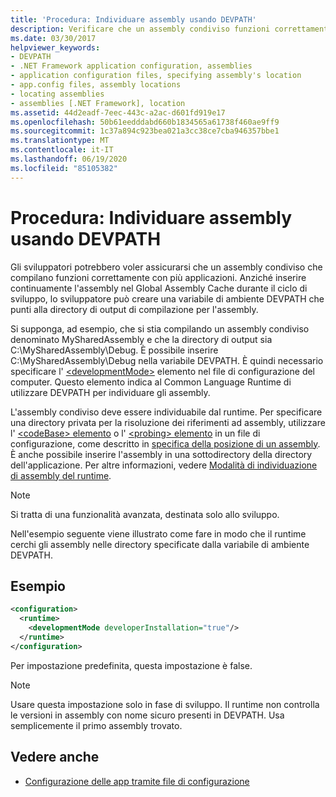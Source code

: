 ```yaml
---
title: 'Procedura: Individuare assembly usando DEVPATH'
description: Verificare che un assembly condiviso funzioni correttamente con molte applicazioni in .NET utilizzando un file di configurazione del computer XML e la variabile di ambiente DEVPATH.
ms.date: 03/30/2017
helpviewer_keywords:
- DEVPATH
- .NET Framework application configuration, assemblies
- application configuration files, specifying assembly's location
- app.config files, assembly locations
- locating assemblies
- assemblies [.NET Framework], location
ms.assetid: 44d2eadf-7eec-443c-a2ac-d601fd919e17
ms.openlocfilehash: 50b61eedddabd660b1834565a61738f460ae9ff9
ms.sourcegitcommit: 1c37a894c923bea021a3cc38ce7cba946357bbe1
ms.translationtype: MT
ms.contentlocale: it-IT
ms.lasthandoff: 06/19/2020
ms.locfileid: "85105382"
---
```

# <a name="how-to-locate-assemblies-by-using-devpath"></a>Procedura: Individuare assembly usando DEVPATH
Gli sviluppatori potrebbero voler assicurarsi che un assembly condiviso che compilano funzioni correttamente con più applicazioni. Anziché inserire continuamente l'assembly nel Global Assembly Cache durante il ciclo di sviluppo, lo sviluppatore può creare una variabile di ambiente DEVPATH che punti alla directory di output di compilazione per l'assembly.  
  
 Si supponga, ad esempio, che si stia compilando un assembly condiviso denominato MySharedAssembly e che la directory di output sia C:\MySharedAssembly\Debug. È possibile inserire C:\MySharedAssembly\Debug nella variabile DEVPATH. È quindi necessario specificare l' [\<developmentMode>](./file-schema/runtime/developmentmode-element.md) elemento nel file di configurazione del computer. Questo elemento indica al Common Language Runtime di utilizzare DEVPATH per individuare gli assembly.  
  
 L'assembly condiviso deve essere individuabile dal runtime.  Per specificare una directory privata per la risoluzione dei riferimenti ad assembly, utilizzare l' [ \<codeBase> elemento](./file-schema/runtime/codebase-element.md) o l' [ \<probing> elemento](./file-schema/runtime/probing-element.md) in un file di configurazione, come descritto in [specifica della posizione di un assembly](specify-assembly-location.md).  È anche possibile inserire l'assembly in una sottodirectory della directory dell'applicazione. Per altre informazioni, vedere [Modalità di individuazione di assembly del runtime](../deployment/how-the-runtime-locates-assemblies.md).  
  
> [!NOTE]
> Si tratta di una funzionalità avanzata, destinata solo allo sviluppo.  
  
 Nell'esempio seguente viene illustrato come fare in modo che il runtime cerchi gli assembly nelle directory specificate dalla variabile di ambiente DEVPATH.  
  
## <a name="example"></a>Esempio  
  
```xml  
<configuration>  
  <runtime>  
    <developmentMode developerInstallation="true"/>  
  </runtime>  
</configuration>  
```  
  
 Per impostazione predefinita, questa impostazione è false.  
  
> [!NOTE]
> Usare questa impostazione solo in fase di sviluppo. Il runtime non controlla le versioni in assembly con nome sicuro presenti in DEVPATH. Usa semplicemente il primo assembly trovato.  
  
## <a name="see-also"></a>Vedere anche

- [Configurazione delle app tramite file di configurazione](index.md)
